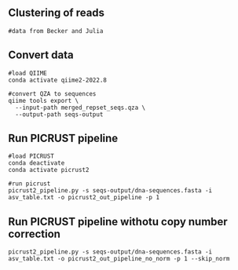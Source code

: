 ## Clustering of reads
```
#data from Becker and Julia

```

## Convert data
```
#load QIIME
conda activate qiime2-2022.8

#convert QZA to sequences
qiime tools export \
  --input-path merged_repset_seqs.qza \
  --output-path seqs-output
```

## Run PICRUST pipeline
```
#load PICRUST
conda deactivate
conda activate picrust2

#run picrust
picrust2_pipeline.py -s seqs-output/dna-sequences.fasta -i asv_table.txt -o picrust2_out_pipeline -p 1
```

## Run PICRUST pipeline withotu copy number correction 
```
picrust2_pipeline.py -s seqs-output/dna-sequences.fasta -i asv_table.txt -o picrust2_out_pipeline_no_norm -p 1 --skip_norm
```
